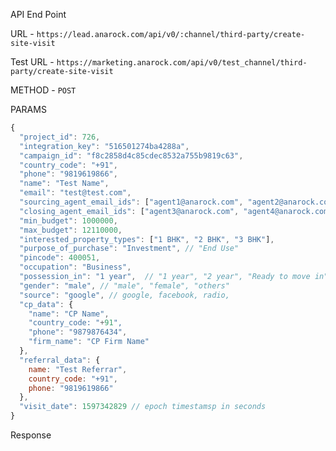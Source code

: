 API End Point


URL - `https://lead.anarock.com/api/v0/:channel/third-party/create-site-visit`

Test URL - `https://marketing.anarock.com/api/v0/test_channel/third-party/create-site-visit`

METHOD - `POST`

PARAMS 

```js
{
  "project_id": 726,
  "integration_key": "516501274ba4288a",
  "campaign_id": "f8c2858d4c85cdec8532a755b9819c63",
  "country_code": "+91",
  "phone": "9819619866",
  "name": "Test Name",
  "email": "test@test.com",
  "sourcing_agent_email_ids": ["agent1@anarock.com", "agent2@anarock.com"],
  "closing_agent_email_ids": ["agent3@anarock.com", "agent4@anarock.com"],
  "min_budget": 1000000,
  "max_budget": 12110000,
  "interested_property_types": ["1 BHK", "2 BHK", "3 BHK"],
  "purpose_of_purchase": "Investment", // "End Use"
  "pincode": 400051,
  "occupation": "Business",
  "possession_in": "1 year",  // "1 year", "2 year", "Ready to move in"
  "gender": "male", // "male", "female", "others"
  "source": "google", // google, facebook, radio, 
  "cp_data": {
    "name": "CP Name",
    "country_code: "+91",
    "phone": "9879876434",
    "firm_name": "CP Firm Name"
  },
  "referral_data": {
    name: "Test Referrar",
    country_code: "+91",
    phone: "9819619866"
  },
  "visit_date": 1597342829 // epoch timestamsp in seconds
}
```

Response 

